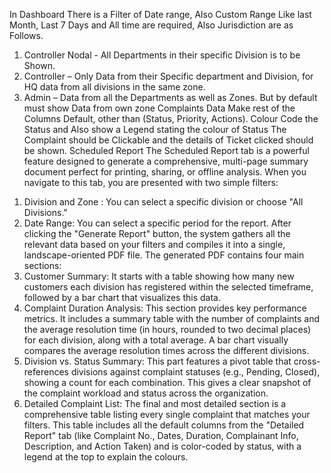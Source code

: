In Dashboard There is a Filter of Date range, Also Custom Range Like last Month, Last 7 Days and All time are required, Also Jurisdiction are as Follows.
1)	Controller Nodal - All Departments in their specific Division is to be Shown.
2)	Controller – Only Data from their Specific department and Division, for HQ data from all divisions in the same zone. 
3)	Admin – Data from all the Departments as well as Zones. But by default must show Data from own zone 
Complaints Data
Make rest of the Columns Default, other than (Status, Priority, Actions).
Colour Code the Status and Also show a Legend stating the colour of Status
The Complaint should be Clickable and the details of Ticket clicked should be shown.
Scheduled Report 
The Scheduled Report tab is a powerful feature designed to generate a comprehensive, multi-page summary document perfect for printing, sharing, or offline analysis.
When you navigate to this tab, you are presented with two simple filters:
1.	Division and Zone : You can select a specific division or choose "All Divisions."
2.	Date Range: You can select a specific period for the report.
After clicking the "Generate Report" button, the system gathers all the relevant data based on your filters and compiles it into a single, landscape-oriented PDF file.
The generated PDF contains four main sections:
1.	Customer Summary: It starts with a table showing how many new customers each division has registered within the selected timeframe, followed by a bar chart that visualizes this data.
2.	Complaint Duration Analysis: This section provides key performance metrics. It includes a summary table with the number of complaints and the average resolution time (in hours, rounded to two decimal places) for each division, along with a total average. A bar chart visually compares the average resolution times across the different divisions.
3.	Division vs. Status Summary: This part features a pivot table that cross-references divisions against complaint statuses (e.g., Pending, Closed), showing a count for each combination. This gives a clear snapshot of the complaint workload and status across the organization.
4.	Detailed Complaint List: The final and most detailed section is a comprehensive table listing every single complaint that matches your filters. This table includes all the default columns from the "Detailed Report" tab (like Complaint No., Dates, Duration, Complainant Info, Description, and Action Taken) and is color-coded by status, with a legend at the top to explain the colours.
